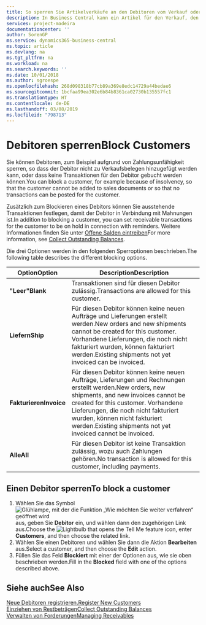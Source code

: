 ```yaml
---
title: So sperren Sie Artikelverkäufe an den Debitoren vom Verkauf oder Einkauf
description: In Business Central kann ein Artikel für den Verkauf, den Einkauf oder alle Zwecke gesperrt werden.
services: project-madeira
documentationcenter: ''
author: SorenGP
ms.service: dynamics365-business-central
ms.topic: article
ms.devlang: na
ms.tgt_pltfrm: na
ms.workload: na
ms.search.keywords: ''
ms.date: 10/01/2018
ms.author: sgroespe
ms.openlocfilehash: 268d098318b77cb89a369e8edc14729a44bedae6
ms.sourcegitcommit: 1bcfaa99ea302e6b84b8361ca02730b135557fc1
ms.translationtype: HT
ms.contentlocale: de-DE
ms.lasthandoff: 03/08/2019
ms.locfileid: "798713"
---
```

# <a name="block-customers"></a><span data-ttu-id="e336b-103">Debitoren sperren</span><span class="sxs-lookup"><span data-stu-id="e336b-103">Block Customers</span></span>
<span data-ttu-id="e336b-104">Sie können Debitoren, zum Beispiel aufgrund von Zahlungsunfähigkeit sperren, so dass der Debitor nicht zu Verkaufsbelegen hinzugefügt werden kann, oder dass keine Transaktionen für den Debitor gebucht werden können.</span><span class="sxs-lookup"><span data-stu-id="e336b-104">You can block a customer, for example because of insolvency, so that the customer cannot be added to sales documents or so that no transactions can be posted for the customer.</span></span>

<span data-ttu-id="e336b-105">Zusätzlich zum Blockieren eines Debitors können Sie ausstehende Transaktionen festlegen, damit der Debitor in Verbindung mit Mahnungen ist.</span><span class="sxs-lookup"><span data-stu-id="e336b-105">In addition to blocking a customer, you can set receivable transactions for the customer to be on hold in connection with reminders.</span></span> <span data-ttu-id="e336b-106">Weitere Informationen finden Sie unter [Offene Salden eintreiben](receivables-collect-outstanding-balances.md)</span><span class="sxs-lookup"><span data-stu-id="e336b-106">For more information, see [Collect Outstanding Balances](receivables-collect-outstanding-balances.md).</span></span>   

<span data-ttu-id="e336b-107">Die drei Optionen werden in den folgenden Sperroptionen beschrieben.</span><span class="sxs-lookup"><span data-stu-id="e336b-107">The following table describes the different blocking options.</span></span>  

|<span data-ttu-id="e336b-108">Option</span><span class="sxs-lookup"><span data-stu-id="e336b-108">Option</span></span>|<span data-ttu-id="e336b-109">Description</span><span class="sxs-lookup"><span data-stu-id="e336b-109">Description</span></span>|  
|--------------------|------------|  
|<span data-ttu-id="e336b-110">**"Leer"**</span><span class="sxs-lookup"><span data-stu-id="e336b-110">**Blank**</span></span>|<span data-ttu-id="e336b-111">Transaktionen sind für diesen Debitor zulässig.</span><span class="sxs-lookup"><span data-stu-id="e336b-111">Transactions are allowed for this customer.</span></span>|
|<span data-ttu-id="e336b-112">**Liefern**</span><span class="sxs-lookup"><span data-stu-id="e336b-112">**Ship**</span></span>|<span data-ttu-id="e336b-113">Für diesen Debitor können keine neuen Aufträge und Lieferungen erstellt werden.</span><span class="sxs-lookup"><span data-stu-id="e336b-113">New orders and new shipments cannot be created for this customer.</span></span> <span data-ttu-id="e336b-114">Vorhandene Lieferungen, die noch nicht fakturiert wurden, können fakturiert werden.</span><span class="sxs-lookup"><span data-stu-id="e336b-114">Existing shipments not yet invoiced can be invoiced.</span></span>|  
|<span data-ttu-id="e336b-115">**Fakturieren**</span><span class="sxs-lookup"><span data-stu-id="e336b-115">**Invoice**</span></span>|<span data-ttu-id="e336b-116">Für diesen Debitor können keine neuen Aufträge, Lieferungen und Rechnungen erstellt werden.</span><span class="sxs-lookup"><span data-stu-id="e336b-116">New orders, new shipments, and new invoices cannot be created for this customer.</span></span> <span data-ttu-id="e336b-117">Vorhandene Lieferungen, die noch nicht fakturiert wurden, können nicht fakturiert werden.</span><span class="sxs-lookup"><span data-stu-id="e336b-117">Existing shipments not yet invoiced cannot be invoiced.</span></span>|  
|<span data-ttu-id="e336b-118">**Alle**</span><span class="sxs-lookup"><span data-stu-id="e336b-118">**All**</span></span>|<span data-ttu-id="e336b-119">Für diesen Debitor ist keine Transaktion zulässig, wozu auch Zahlungen gehören.</span><span class="sxs-lookup"><span data-stu-id="e336b-119">No transaction is allowed for this customer, including payments.</span></span>|  

## <a name="to-block-a-customer"></a><span data-ttu-id="e336b-120">Einen Debitor sperren</span><span class="sxs-lookup"><span data-stu-id="e336b-120">To block a customer</span></span>  
1. <span data-ttu-id="e336b-121">Wählen Sie das Symbol ![Glühlampe, mit der die Funktion „Wie möchten Sie weiter verfahren“ geöffnet wird](media/ui-search/search_small.png "Wie möchten Sie weiter verfahren?") aus, geben Sie **Debitor** ein, und wählen dann den zugehörigen Link aus.</span><span class="sxs-lookup"><span data-stu-id="e336b-121">Choose the ![Lightbulb that opens the Tell Me feature](media/ui-search/search_small.png "Tell me what you want to do") icon, enter **Customers**, and then choose the related link.</span></span>
2. <span data-ttu-id="e336b-122">Wählen Sie einen Debitoren und wählen Sie dann die Aktion **Bearbeiten** aus.</span><span class="sxs-lookup"><span data-stu-id="e336b-122">Select a customer, and then choose the **Edit** action.</span></span>
3. <span data-ttu-id="e336b-123">Füllen Sie das Feld **Blockiert** mit einer der Optionen aus, wie sie oben beschrieben werden.</span><span class="sxs-lookup"><span data-stu-id="e336b-123">Fill in the **Blocked** field with one of the options described above.</span></span>

## <a name="see-also"></a><span data-ttu-id="e336b-124">Siehe auch</span><span class="sxs-lookup"><span data-stu-id="e336b-124">See Also</span></span>  
[<span data-ttu-id="e336b-125">Neue Debitoren registrieren.</span><span class="sxs-lookup"><span data-stu-id="e336b-125">Register New Customers</span></span>](sales-how-register-new-customers.md)  
[<span data-ttu-id="e336b-126">Einziehen von Restbeträgen</span><span class="sxs-lookup"><span data-stu-id="e336b-126">Collect Outstanding Balances</span></span>](receivables-collect-outstanding-balances.md)  
[<span data-ttu-id="e336b-127">Verwalten von Forderungen</span><span class="sxs-lookup"><span data-stu-id="e336b-127">Managing Receivables</span></span>](receivables-manage-receivables.md)  
